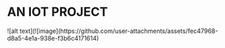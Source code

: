 <h1>AN IOT PROJECT</h1>
![alt text](![image](https://github.com/user-attachments/assets/fec47968-d8a5-4e1a-938e-f3b6c4171614)
